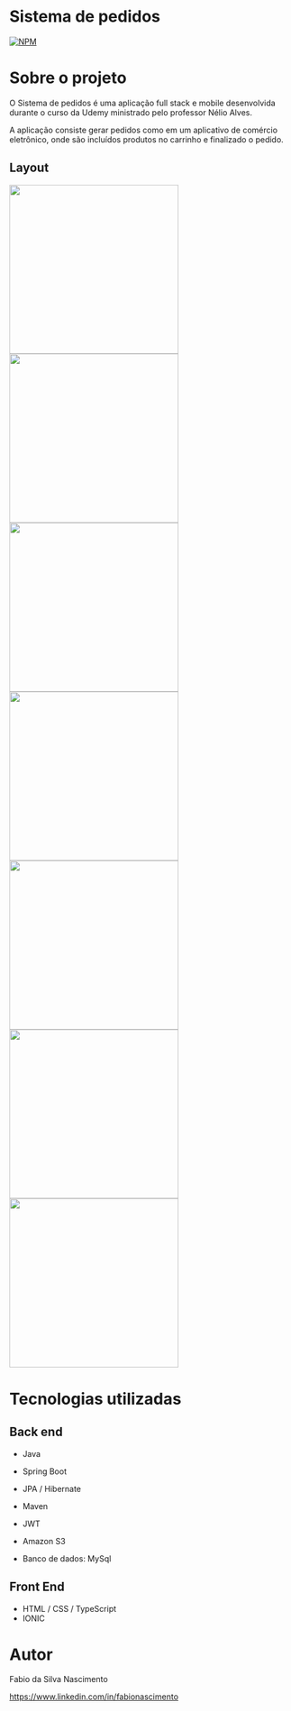 # Sistema de pedidos
[![NPM](https://img.shields.io/npm/l/react)](https://github.com/fabiosnascimento/curso-spring-ionic-frontend/blob/master/LICENSE) 

# Sobre o projeto

O Sistema de pedidos é uma aplicação full stack e mobile desenvolvida durante o curso da Udemy ministrado pelo professor Nélio Alves.

A aplicação consiste gerar pedidos como em um aplicativo de comércio eletrônico, onde são incluídos produtos no carrinho e finalizado o pedido.

## Layout

<img src=https://github.com/fabiosnascimento/assets/blob/master/ionic1.png width="300"/> <img src=https://github.com/fabiosnascimento/assets/blob/master/ionic2.png width="300"/> <img src=https://github.com/fabiosnascimento/assets/blob/master/ionic3.png width="300"/> <img src=https://github.com/fabiosnascimento/assets/blob/master/ionic4.png width="300"/> <img src=https://github.com/fabiosnascimento/assets/blob/master/ionic8.png width="300"/> <img src=https://github.com/fabiosnascimento/assets/blob/master/ionic6.png width="300"/>
<img src=https://github.com/fabiosnascimento/assets/blob/master/ionic7.png width="300"/>

# Tecnologias utilizadas
## Back end
- Java
- Spring Boot
- JPA / Hibernate
- Maven
- JWT
- Amazon S3

- Banco de dados: MySql

## Front End
- HTML / CSS / TypeScript
- IONIC


# Autor

Fabio da Silva Nascimento

https://www.linkedin.com/in/fabionascimento

